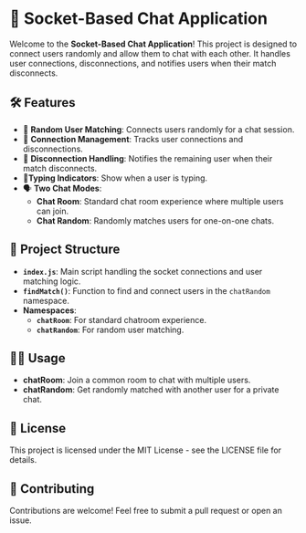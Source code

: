 # 🔗 Socket-Based Chat Application

Welcome to the **Socket-Based Chat Application**! This project is designed to connect users randomly and allow them to chat with each other. It handles user connections, disconnections, and notifies users when their match disconnects. 

## 🛠 Features

- 🚀 **Random User Matching**: Connects users randomly for a chat session.
- 🔄 **Connection Management**: Tracks user connections and disconnections.
- 🛑 **Disconnection Handling**: Notifies the remaining user when their match disconnects.
- 🙌**Typing Indicators**: Show when a user is typing.
- 🗣 **Two Chat Modes**:
  - **Chat Room**: Standard chat room experience where multiple users can join.
  - **Chat Random**: Randomly matches users for one-on-one chats.

## 📁 Project Structure

- **`index.js`**: Main script handling the socket connections and user matching logic.
- **`findMatch()`**: Function to find and connect users in the `chatRandom` namespace.
- **Namespaces**:
  - **`chatRoom`**: For standard chatroom experience.
  - **`chatRandom`**: For random user matching.

## 👨‍💻 Usage

   - **chatRoom**: Join a common room to chat with multiple users.
   - **chatRandom**: Get randomly matched with another user for a private chat.

## 📝 License

This project is licensed under the MIT License - see the LICENSE file for details.
## 🤝 Contributing

Contributions are welcome! Feel free to submit a pull request or open an issue.
